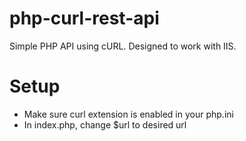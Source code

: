 # php-curl-rest-api
Simple PHP API using cURL. Designed to work with IIS.

# Setup
- Make sure curl extension is enabled in your php.ini
- In index.php, change $url to desired url
